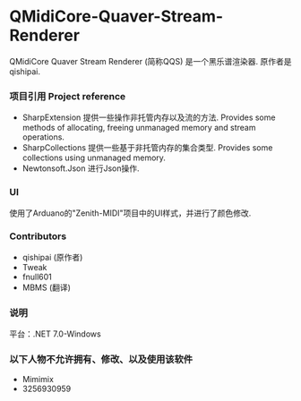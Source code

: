 # QMidiCore-Quaver-Stream-Renderer
QMidiCore Quaver Stream Renderer (简称QQS) 是一个黑乐谱渲染器. 原作者是qishipai.

### 项目引用 Project reference
- SharpExtension 提供一些操作非托管内存以及流的方法. Provides some methods of allocating, freeing unmanaged memory and stream operations.
- SharpCollections 提供一些基于非托管内存的集合类型. Provides some collections using unmanaged memory.
- Newtonsoft.Json 进行Json操作.

### UI
使用了Arduano的"Zenith-MIDI"项目中的UI样式，并进行了颜色修改.

### Contributors
- qishipai (原作者)
- Tweak
- fnull601
- MBMS (翻译)

### 说明
平台：.NET 7.0-Windows

### 以下人物不允许拥有、修改、以及使用该软件
- Mimimix
- 3256930959
